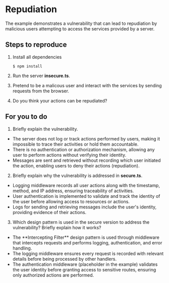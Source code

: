 # Repudiation

The example demonstrates a vulnerability that can lead to repudiation by malicious users attempting to access the services provided by a server.

## Steps to reproduce

1. Install all dependencies

    `$ npm install`

2. Run the server __insecure.ts__.

3. Pretend to be a malicous user and interact with the services by sending requests from the browser.

4. Do you think your actions can be repudiated?

## For you to do

1. Briefly explain the vulnerability.
<ul>
<li>The server does not log or track actions performed by users, making it impossible to trace their activities or hold them accountable.</li>
<li>There is no authentication or authorization mechanism, allowing any user to perform actions without verifying their identity.</li>
<li>Messages are sent and retrieved without recording which user initiated the action, enabling users to deny their actions (repudiation).</li>
</ul>

2. Briefly explain why the vulnerability is addressed in __secure.ts__.

<ul>
<li>Logging middleware records all user actions along with the timestamp, method, and IP address, ensuring traceability of activities.</li>
<li>User authentication is implemented to validate and track the identity of the user before allowing access to resources or actions.</li>
<li>Logs for sending and retrieving messages include the user's identity, providing evidence of their actions.</li>
</ul>

3. Which design pattern is used in the secure version to address the vulnerability? Briefly explain how it works?

<ul>
<li>The **Intercepting Filter** design pattern is used through middleware that intercepts requests and performs logging, authentication, and error handling.</li>
<li>The logging middleware ensures every request is recorded with relevant details before being processed by other handlers.</li>
<li>The authentication middleware (placeholder in the example) validates the user identity before granting access to sensitive routes, ensuring only authorized actions are performed.</li>
</ul>